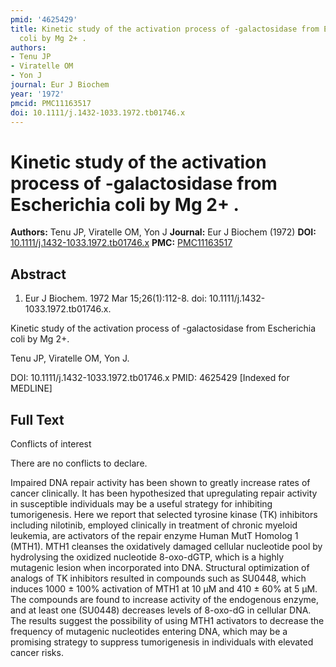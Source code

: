 ```yaml
---
pmid: '4625429'
title: Kinetic study of the activation process of -galactosidase from Escherichia
  coli by Mg 2+ .
authors:
- Tenu JP
- Viratelle OM
- Yon J
journal: Eur J Biochem
year: '1972'
pmcid: PMC11163517
doi: 10.1111/j.1432-1033.1972.tb01746.x
---
```


# Kinetic study of the activation process of -galactosidase from Escherichia coli by Mg 2+ .
**Authors:** Tenu JP, Viratelle OM, Yon J
**Journal:** Eur J Biochem (1972)
**DOI:** [10.1111/j.1432-1033.1972.tb01746.x](https://doi.org/10.1111/j.1432-1033.1972.tb01746.x)
**PMC:** [PMC11163517](https://www.ncbi.nlm.nih.gov/pmc/articles/PMC11163517/)

## Abstract

1. Eur J Biochem. 1972 Mar 15;26(1):112-8. doi:
10.1111/j.1432-1033.1972.tb01746.x.

Kinetic study of the activation process of -galactosidase from Escherichia coli 
by Mg 2+.

Tenu JP, Viratelle OM, Yon J.

DOI: 10.1111/j.1432-1033.1972.tb01746.x
PMID: 4625429 [Indexed for MEDLINE]

## Full Text

Conflicts of interest

There are no conflicts to declare.

Impaired DNA repair activity has been shown to greatly increase rates of cancer clinically. It has been hypothesized that upregulating repair activity in susceptible individuals may be a useful strategy for inhibiting tumorigenesis. Here we report that selected tyrosine kinase (TK) inhibitors including nilotinib, employed clinically in treatment of chronic myeloid leukemia, are activators of the repair enzyme Human MutT Homolog 1 (MTH1). MTH1 cleanses the oxidatively damaged cellular nucleotide pool by hydrolysing the oxidized nucleotide 8-oxo-dGTP, which is a highly mutagenic lesion when incorporated into DNA. Structural optimization of analogs of TK inhibitors resulted in compounds such as SU0448, which induces 1000 ± 100% activation of MTH1 at 10 μM and 410 ± 60% at 5 μM. The compounds are found to increase activity of the endogenous enzyme, and at least one (SU0448) decreases levels of 8-oxo-dG in cellular DNA. The results suggest the possibility of using MTH1 activators to decrease the frequency of mutagenic nucleotides entering DNA, which may be a promising strategy to suppress tumorigenesis in individuals with elevated cancer risks.
